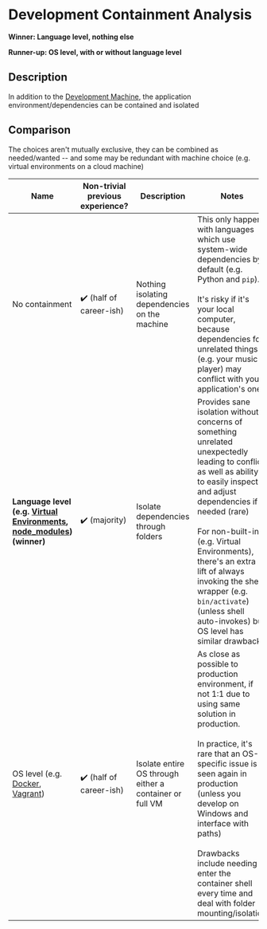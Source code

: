 # Development Containment Analysis
**Winner: Language level, nothing else**

**Runner-up: OS level, with or without language level**

## Description
In addition to the [Development Machine](./development-machine.md), the application environment/dependencies can be contained and isolated

## Comparison
The choices aren't mutually exclusive, they can be combined as needed/wanted -- and some may be redundant with machine choice (e.g. virtual environments on a cloud machine)

|                                     Name                                    | Non-trivial previous experience? |                  Description                  |                                                                                                                         Notes                                                                                                                          |
|-----------------------------------------------------------------------------|----------------------------------|-----------------------------------------------|--------------------------------------------------------------------------------------------------------------------------------------------------------------------------------------------------------------------------------------------------------|
| No containment                                                              | ✔️ (half of career-ish)          | Nothing isolating dependencies on the machine | This only happens with languages which use system-wide dependencies by default (e.g. Python and `pip`).<br/><br/>It's risky if it's your local computer, because dependencies for unrelated things (e.g. your music player) may conflict with your application's ones |
| **Language level (e.g. [Virtual Environments](https://docs.python.org/3/library/venv.html#venv-def), [node_modules](https://docs.npmjs.com/cli/v9/configuring-npm/folders)) (winner)** | ✔️ (majority)                    | Isolate dependencies through folders          | Provides sane isolation without concerns of something unrelated unexpectedly leading to conflict,<br/>as well as ability to easily inspect and adjust dependencies if needed (rare)<br/><br/>For non-built-in (e.g. Virtual Environments), there's an extra lift of always invoking the shell wrapper (e.g. `bin/activate`) (unless shell auto-invokes) but OS level has similar drawbacks                                                                                                                                                                                                                                                       |
| OS level (e.g. [Docker](https://www.docker.com/), [Vagrant](https://www.vagrantup.com/))                                                                    | ✔️ (half of career-ish)          | Isolate entire OS through either a container or full VM                                               | As close as possible to production environment, if not 1:1 due to using same solution in production.<br/><br/>In practice, it's rare that an OS-specific issue is seen again in production (unless you develop on Windows and interface with paths)<br/><br/>Drawbacks include needing to enter the container shell every time and deal with folder mounting/isolation                                                                                                                                                                                                                                                        |
